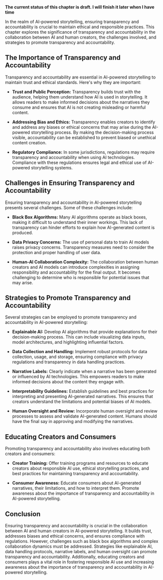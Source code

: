 **The current status of this chapter is draft. I will finish it later when I have time**

In the realm of AI-powered storytelling, ensuring transparency and accountability is crucial to maintain ethical and responsible practices. This chapter explores the significance of transparency and accountability in the collaboration between AI and human creators, the challenges involved, and strategies to promote transparency and accountability.

The Importance of Transparency and Accountability
-------------------------------------------------

Transparency and accountability are essential in AI-powered storytelling to maintain trust and ethical standards. Here's why they are important:

* **Trust and Public Perception:** Transparency builds trust with the audience, helping them understand how AI is used in storytelling. It allows readers to make informed decisions about the narratives they consume and ensures that AI is not creating misleading or harmful content.

* **Addressing Bias and Ethics:** Transparency enables creators to identify and address any biases or ethical concerns that may arise during the AI-powered storytelling process. By making the decision-making process visible, accountability can be established to prevent biased or unethical content creation.

* **Regulatory Compliance:** In some jurisdictions, regulations may require transparency and accountability when using AI technologies. Compliance with these regulations ensures legal and ethical use of AI-powered storytelling systems.

Challenges in Ensuring Transparency and Accountability
------------------------------------------------------

Ensuring transparency and accountability in AI-powered storytelling presents several challenges. Some of these challenges include:

* **Black Box Algorithms:** Many AI algorithms operate as black boxes, making it difficult to understand their inner workings. This lack of transparency can hinder efforts to explain how AI-generated content is produced.

* **Data Privacy Concerns:** The use of personal data to train AI models raises privacy concerns. Transparency measures need to consider the protection and proper handling of user data.

* **Human-AI Collaboration Complexity:** The collaboration between human creators and AI models can introduce complexities in assigning responsibility and accountability for the final output. It becomes challenging to determine who is responsible for potential issues that may arise.

Strategies to Promote Transparency and Accountability
-----------------------------------------------------

Several strategies can be employed to promote transparency and accountability in AI-powered storytelling:

* **Explainable AI:** Develop AI algorithms that provide explanations for their decision-making process. This can include visualizing data inputs, model architectures, and highlighting influential factors.

* **Data Collection and Handling:** Implement robust protocols for data collection, usage, and storage, ensuring compliance with privacy regulations and transparency in data handling practices.

* **Narrative Labels:** Clearly indicate when a narrative has been generated or influenced by AI technologies. This empowers readers to make informed decisions about the content they engage with.

* **Interpretability Guidelines:** Establish guidelines and best practices for interpreting and presenting AI-generated narratives. This ensures that creators understand the limitations and potential biases of AI models.

* **Human Oversight and Review:** Incorporate human oversight and review processes to assess and validate AI-generated content. Humans should have the final say in approving and modifying the narratives.

Educating Creators and Consumers
--------------------------------

Promoting transparency and accountability also involves educating both creators and consumers:

* **Creator Training:** Offer training programs and resources to educate creators about responsible AI use, ethical storytelling practices, and best practices for maintaining transparency and accountability.

* **Consumer Awareness:** Educate consumers about AI-generated narratives, their limitations, and how to interpret them. Promote awareness about the importance of transparency and accountability in AI-powered storytelling.

Conclusion
----------

Ensuring transparency and accountability is crucial in the collaboration between AI and human creators in AI-powered storytelling. It builds trust, addresses biases and ethical concerns, and ensures compliance with regulations. However, challenges such as black box algorithms and complex collaboration dynamics must be addressed. Strategies like explainable AI, data handling protocols, narrative labels, and human oversight can promote transparency and accountability. Additionally, educating creators and consumers plays a vital role in fostering responsible AI use and increasing awareness about the importance of transparency and accountability in AI-powered storytelling.

